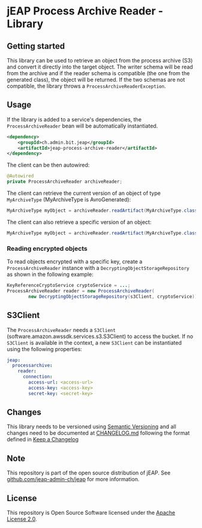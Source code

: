 # jEAP Process Archive Reader - Library

## Getting started

This library can be used to retrieve an object from the process archive (S3) and convert it directly into the target
object.
The writer schema will be read from the archive and if the reader schema is compatible (the one from the generated
class), the object will be returned.
If the two schemas are not compatible, the library throws a `ProcessArchiveReaderException`.

## Usage

If the library is added to a service's dependencies, the `ProcessArchiveReader` bean will be automatically instantiated.

```xml
<dependency>
    <groupId>ch.admin.bit.jeap</groupId>
    <artifactId>jeap-process-archive-reader</artifactId>
</dependency>
```

The client can be then autowired:

```java
@Autowired
private ProcessArchiveReader archiveReader;
```

The client can retrieve the current version of an object of type `MyArchiveType` (MyArchiveType is AvroGenerated):

```java
MyArchiveType myObject = archiveReader.readArtifact(MyArchiveType.class, bucket, key);
```

The client can also retrieve a specific version of an object:
```java
MyArchiveType myObject = archiveReader.readArtifact(MyArchiveType.class, bucket, key, version);
```

### Reading encrypted objects

To read objects encrypted with a specific key, create a `ProcessArchiveReader` instance with
a `DecryptingObjectStorageRepository` as shown in the following example:

```java
KeyReferenceCryptoService cryptoService = ...;
ProcessArchiveReader reader = new ProcessArchiveReader(
        new DecryptingObjectStorageRepository(s3Client, cryptoService));
```

## S3Client

The `ProcessArchiveReader` needs a `S3Client` (software.amazon.awssdk.services.s3.S3Client) to access the bucket.
If no `S3Client` is available in the context, a new `S3Client` can be instantiated using the following properties:

```yaml
jeap:
  processarchive:
    reader:
      connection:
        access-url: <access-url>
        access-key: <access-key>
        secret-key: <secret-key>
```

## Changes

This library needs to be versioned using [Semantic Versioning](http://semver.org/) and all changes need to be documented
at [CHANGELOG.md](./CHANGELOG.md) following the format defined in [Keep a Changelog](http://keepachangelog.com/)


## Note

This repository is part of the open source distribution of jEAP. See [github.com/jeap-admin-ch/jeap](https://github.com/jeap-admin-ch/jeap)
for more information.

## License

This repository is Open Source Software licensed under the [Apache License 2.0](./LICENSE).
